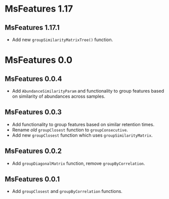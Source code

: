 # MsFeatures 1.17

## MsFeatures 1.17.1

- Add new `groupSimilarityMatrixTree()` function.


# MsFeatures 0.0

## MsFeatures 0.0.4

- Add `AbundanceSimilarityParam` and functionality to group features based on
  similarity of abundances across samples.

## MsFeatures 0.0.3

- Add functionality to group features based on similar retention times.
- Rename *old* `groupClosest` function to `groupConsecutive`.
- Add new `groupClosest` function which uses `groupSimilarityMatrix`.

## MsFeatures 0.0.2

- Add `groupDiagonalMatrix` function, remove `groupByCorrelation`.

## MsFeatures 0.0.1

- Add `groupClosest` and `groupByCorrelation` functions.
